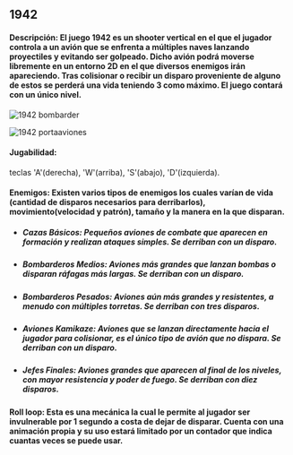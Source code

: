 ## 1942

#### Descripción: El juego 1942 es un shooter vertical en el que el jugador controla a un avión que se enfrenta a múltiples naves lanzando proyectiles y evitando ser golpeado. Dicho avión podrá moverse libremente en un entorno 2D en el que diversos enemigos irán apareciendo. Tras colisionar o recibir un disparo proveniente de alguno de estos se perderá una vida teniendo 3 como máximo. El juego contará con un único nivel.

![1942 bombarder](https://github.com/user-attachments/assets/71bae849-a0b5-4481-a7dc-7896d3a2b0ef)

![1942 portaaviones](https://github.com/user-attachments/assets/f074f188-1e64-4af3-bc86-3da016e327e7)
#### Jugabilidad: 
teclas 'A'(derecha), 'W'(arriba), 'S'(abajo), 'D'(izquierda).
#### Enemigos: Existen varios tipos de enemigos los cuales varían de vida (cantidad de disparos necesarios para derribarlos), movimiento(velocidad y patrón), tamaño y la manera en la que disparan.
* ##### Cazas Básicos: Pequeños aviones de combate que aparecen en formación y realizan ataques simples. Se derriban con un disparo.
* ##### Bombarderos Medios: Aviones más grandes que lanzan bombas o disparan ráfagas más largas. Se derriban con un disparo.
* ##### Bombarderos Pesados: Aviones aún más grandes y resistentes, a menudo con múltiples torretas. Se derriban con tres disparos.
* ##### Aviones Kamikaze: Aviones que se lanzan directamente hacia el jugador para colisionar, es el único tipo de avión que no dispara. Se derriban con un disparo.
* ##### Jefes Finales: Aviones grandes que aparecen al final de los niveles, con mayor resistencia y poder de fuego. Se derriban con diez disparos.

#### Roll loop: Esta es una mecánica la cual le permite al jugador ser invulnerable por 1 segundo a costa de dejar de disparar. Cuenta con una animación propia y su uso estará limitado por un contador que indica cuantas veces se puede usar.
